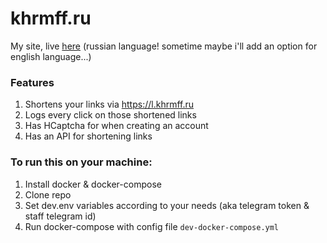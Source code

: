 # khrmff.ru
My site, live <a href="https://khrmff.ru">here</a> (russian language! sometime maybe i'll add an option for english language...) <br>

### Features
1. Shortens your links via <a href="https://l.khrmff.ru">https://l.khrmff.ru</a>
3. Logs every click on those shortened links
4. Has HCaptcha for when creating an account
5. Has an API for shortening links 

### To run this on your machine:
1. Install docker & docker-compose
2. Clone repo
3. Set dev.env variables according to your needs (aka telegram token & staff telegram id)
4. Run docker-compose with config file `dev-docker-compose.yml`
